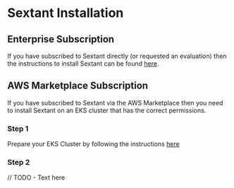 # Sextant Installation

## Enterprise Subscription

If you have subscribed to Sextant directly (or requested an evaluation) then the
instructions to install Sextant can be found
[here](https://docs.blockchaintp.com/projects/btp-helm-charts/en/latest/sextant-enterprise/installing/).

## AWS Marketplace Subscription

If you have subscribed to Sextant via the AWS Marketplace then you need to
install Sextant on an EKS cluster that has the correct permissions.

### Step 1

Prepare your EKS Cluster by following the instructions
[here](/docs/topics/eks-cluster-aws-marketplace.md)

### Step 2

// TODO - Text here
